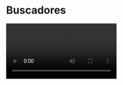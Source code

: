 # Buscadores

<video controls><source src="https://digi21.blob.core.windows.net/videos-ayuda/desarrollo/10.%20Buscadores.mp4" caption="" type="video/mp4"></video>

